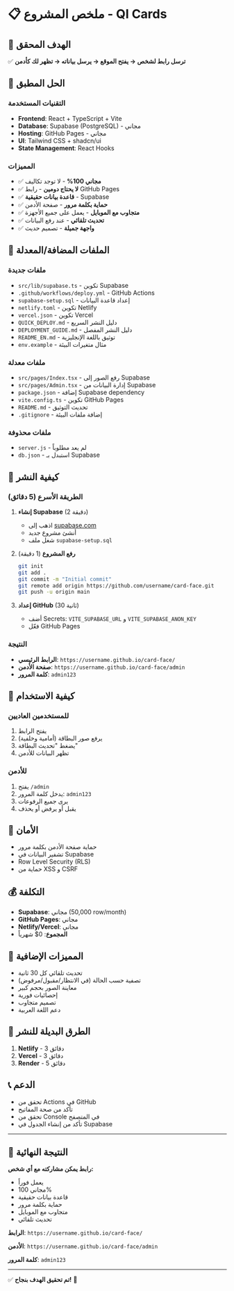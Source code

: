 # 📋 ملخص المشروع - QI Cards

## 🎯 الهدف المحقق
✅ **ترسل رابط لشخص → يفتح الموقع → يرسل بياناته → تظهر لك كأدمن**

## 🚀 الحل المطبق

### التقنيات المستخدمة
- **Frontend**: React + TypeScript + Vite
- **Database**: Supabase (PostgreSQL) - مجاني
- **Hosting**: GitHub Pages - مجاني
- **UI**: Tailwind CSS + shadcn/ui
- **State Management**: React Hooks

### المميزات
- ✅ **مجاني 100%** - لا توجد تكاليف
- ✅ **لا يحتاج دومين** - رابط GitHub Pages
- ✅ **قاعدة بيانات حقيقية** - Supabase
- ✅ **حماية بكلمة مرور** - صفحة الأدمن
- ✅ **متجاوب مع الموبايل** - يعمل على جميع الأجهزة
- ✅ **تحديث تلقائي** - عند رفع البيانات
- ✅ **واجهة جميلة** - تصميم حديث

## 📁 الملفات المضافة/المعدلة

### ملفات جديدة
- `src/lib/supabase.ts` - تكوين Supabase
- `.github/workflows/deploy.yml` - GitHub Actions
- `supabase-setup.sql` - إعداد قاعدة البيانات
- `netlify.toml` - تكوين Netlify
- `vercel.json` - تكوين Vercel
- `QUICK_DEPLOY.md` - دليل النشر السريع
- `DEPLOYMENT_GUIDE.md` - دليل النشر المفصل
- `README_EN.md` - توثيق باللغة الإنجليزية
- `env.example` - مثال متغيرات البيئة

### ملفات معدلة
- `src/pages/Index.tsx` - رفع الصور إلى Supabase
- `src/pages/Admin.tsx` - إدارة البيانات من Supabase
- `package.json` - إضافة Supabase dependency
- `vite.config.ts` - تكوين GitHub Pages
- `README.md` - تحديث التوثيق
- `.gitignore` - إضافة ملفات البيئة

### ملفات محذوفة
- `server.js` - لم يعد مطلوباً
- `db.json` - استبدل بـ Supabase

## 🔧 كيفية النشر

### الطريقة الأسرع (5 دقائق)
1. **إنشاء Supabase** (2 دقيقة)
   - اذهب إلى [supabase.com](https://supabase.com)
   - أنشئ مشروع جديد
   - شغل ملف `supabase-setup.sql`

2. **رفع المشروع** (1 دقيقة)
   ```bash
   git init
   git add .
   git commit -m "Initial commit"
   git remote add origin https://github.com/username/card-face.git
   git push -u origin main
   ```

3. **إعداد GitHub** (30 ثانية)
   - أضف Secrets: `VITE_SUPABASE_URL` و `VITE_SUPABASE_ANON_KEY`
   - فعّل GitHub Pages

### النتيجة
- **الرابط الرئيسي**: `https://username.github.io/card-face/`
- **صفحة الأدمن**: `https://username.github.io/card-face/admin`
- **كلمة المرور**: `admin123`

## 📱 كيفية الاستخدام

### للمستخدمين العاديين
1. يفتح الرابط
2. يرفع صور البطاقة (أمامية وخلفية)
3. يضغط "تحديث البطاقة"
4. تظهر البيانات للأدمن

### للأدمن
1. يفتح `/admin`
2. يدخل كلمة المرور: `admin123`
3. يرى جميع الرفوعات
4. يقبل أو يرفض أو يحذف

## 🔐 الأمان
- حماية صفحة الأدمن بكلمة مرور
- تشفير البيانات في Supabase
- Row Level Security (RLS)
- حماية من XSS و CSRF

## 💰 التكلفة
- **Supabase**: مجاني (50,000 row/month)
- **GitHub Pages**: مجاني
- **Netlify/Vercel**: مجاني
- **المجموع**: 0$ شهرياً

## 🎉 المميزات الإضافية
- تحديث تلقائي كل 30 ثانية
- تصفية حسب الحالة (في الانتظار/مقبول/مرفوض)
- معاينة الصور بحجم كبير
- إحصائيات فورية
- تصميم متجاوب
- دعم اللغة العربية

## 🔄 الطرق البديلة للنشر
1. **Netlify** - 3 دقائق
2. **Vercel** - 3 دقائق
3. **Render** - 5 دقائق

## 📞 الدعم
- تحقق من Actions في GitHub
- تأكد من صحة المفاتيح
- تحقق من Console في المتصفح
- تأكد من إنشاء الجدول في Supabase

---

## 🎯 النتيجة النهائية

**رابط يمكن مشاركته مع أي شخص:**
- يعمل فوراً
- مجاني 100%
- قاعدة بيانات حقيقية
- حماية بكلمة مرور
- متجاوب مع الموبايل
- تحديث تلقائي

**الرابط**: `https://username.github.io/card-face/`

**الأدمن**: `https://username.github.io/card-face/admin`

**كلمة المرور**: `admin123`

---

✅ **تم تحقيق الهدف بنجاح!** 🎉 